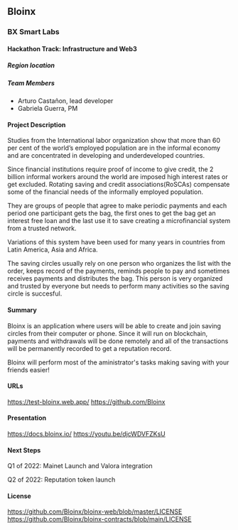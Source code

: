 ## Bloinx
### BX Smart Labs
#### Hackathon Track: Infrastructure and Web3

##### Region location

##### Team Members
- Arturo Castañon, lead developer
- Gabriela Guerra, PM

#### Project Description
Studies from the International labor organization show that more than 60 per cent of the world’s employed population are in the informal economy and are concentrated in developing and underdeveloped countries.

Since financial institutions require proof of income to give credit, the 2 billion informal workers around the world are imposed high interest rates or get excluded. Rotating saving and credit associations(RoSCAs) compensate some of the financial needs of the informally employed population.

They are groups of people that agree to make periodic payments and each period one participant gets the bag, the first ones to get the bag get an interest free loan and the last use it to save creating a microfinancial system from a trusted network.

Variations of this system have been used for many years in countries from Latin America, Asia and Africa.

The saving circles usually rely on one person who organizes the list with the order, keeps record of the payments, reminds people to pay and sometimes receives payments and distributes the bag. This person is very organized and trusted by everyone but needs to perform many activities so the saving circle is succesful.

#### Summary
Bloinx is an application where users will be able to create and join saving circles from their computer or phone. Since it will run on blockchain, payments and withdrawals will be done remotely and all of the transactions will be permanently recorded to get a reputation record.

Bloinx will perform most of the aministrator's tasks making saving with your friends easier!

#### URLs
https://test-bloinx.web.app/
https://github.com/Bloinx



#### Presentation
https://docs.bloinx.io/
https://youtu.be/djcWDVFZKsU

#### Next Steps
Q1 of 2022:
Mainet Launch and Valora integration

Q2 of 2022:
Reputation token launch

#### License
https://github.com/Bloinx/bloinx-web/blob/master/LICENSE
https://github.com/Bloinx/bloinx-contracts/blob/main/LICENSE
